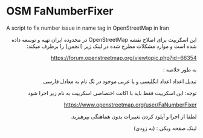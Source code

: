 # OSM FaNumberFixer
A script to fix number issue in name tag in OpenStreetMap in Iran
<div dir="rtl">
این اسکریپت برای اصلاح نقشه OpenStreetMap در محدوده ایران تهیه و توسعه داده شده است و موارد مشکلات مطرح شده در لینک زیر (انجمن) را برطرف میکند:

https://forum.openstreetmap.org/viewtopic.php?id=66354

به طور خلاصه :

تبدیل اعداد اعداد انگلیسی و یا عربی موجود در تگ نام به معادل فارسی

توجه: این اسکریپت فقط باید با اکانت اختصاصی اسکریپت به نام زیر اجرا شود

https://www.openstreetmap.org/user/FaNumberFixer

لطفا از اجرا و آپلود کردن تغییرات بدون هماهنگی بپرهیزید.

لینک صفحه ویکی : (به زودی)
</div>
